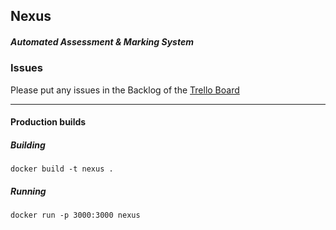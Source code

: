 ## Nexus
##### Automated Assessment & Marking System

### Issues
Please put any issues in the Backlog of the [Trello Board](https://trello.com/b/b0K7UUF7/nexus-development-board)

---
#### Production builds

##### Building
`docker build -t nexus .`

##### Running
`docker run -p 3000:3000 nexus`
